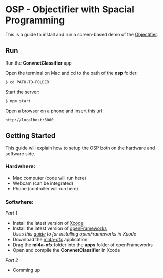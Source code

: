 # OSP - Objectifier with Spacial Programming

This is a guide to install and run a screen-based demo of the [Objectifier](https://http://bjoernkarmann.dk/objectifier).

## Run

Run the **ConvnetClassifier** app

Open the terminal on Mac and cd to the path of the **osp** folder:

```
$ cd PATH-TO-FOLDER
```
Start the server:

```
$ npm start
```

Open a browser on a phone and insert this url:

```
http://localhost:3000
```


## Getting Started 

This guide will explain how to setup the OSP both on the hardware and software side. 

### Hardwhere:
- Mac computer (code will run here)
- Webcam (can be integrated)
- Phone (controller will run here)

### Softwhere:

*Part 1*

- Install the latest version of [Xcode](https://itunes.apple.com/us/app/xcode/id497799835?ls=1&mt=12)
- Install the latest version of [openFrameworks](http://openframeworks.cc/download/)<br>*Uses this [guide](http://openframeworks.cc/setup/xcode/) to for installing openFrameworks in Xcode*
- Download the [ml4a-ofx](https://github.com/ml4a/ml4a-ofx/) application
- Drag the **ml4a-ofx** folder into the **apps** folder of openFrameworks
- Open and compile the **ConvnetClassifier** in Xcode

*Part 2*

- Comming up
